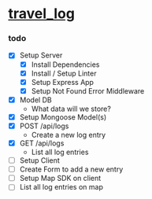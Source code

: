 # [travel_log](https://www.youtube.com/watch?v=5pQsl9u_10M)

### todo

- [x] Setup Server
  - [x] Install Dependencies
  - [x] Install / Setup Linter
  - [x] Setup Express App
  - [x] Setup Not Found Error Middleware
- [x] Model DB
  - What data will we store?
- [x] Setup Mongoose Model(s)
- [x] POST /api/logs
  - Create a new log entry
- [x] GET /api/logs
  - List all log entries
- [ ] Setup Client
- [ ] Create Form to add a new entry
- [ ] Setup Map SDK on client
- [ ] List all log entries on map
